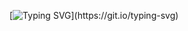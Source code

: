 [![Typing SVG](https://readme-typing-svg.herokuapp.com/?lines=Olá!+Sou+a+Tabata;É+um+prazer+te+conhecer!)](https://git.io/typing-svg)
